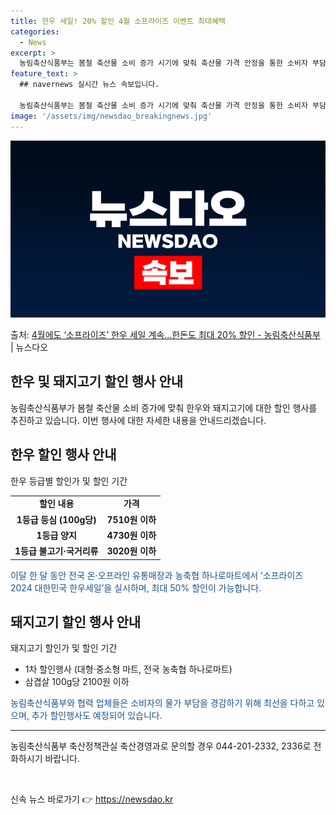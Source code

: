 ```yaml
---
title: 한우 세일! 20% 할인 4월 소프라이즈 이벤트 최대혜택
categories:
  - News
excerpt: >
  농림축산식품부는 봄철 축산물 소비 증가 시기에 맞춰 축산물 가격 안정을 통한 소비자 부담 완화를 위해 한우한…
feature_text: >
  ## navernews 실시간 뉴스 속보입니다.

  농림축산식품부는 봄철 축산물 소비 증가 시기에 맞춰 축산물 가격 안정을 통한 소비자 부담 완화를 위해 한우한…
image: '/assets/img/newsdao_breakingnews.jpg'
---
```


![뉴스다오 속보](/assets/img/newsdao_breakingnews.jpg)

<p>출처: <a href="https://newsdao.kr/3470" rel="dofollow">4월에도 ‘소프라이즈’ 한우 세일 계속…한돈도 최대 20% 할인 - 농림축산식품부</a> | 뉴스다오</p>

<h2 data-ke-size="size26">한우 및 돼지고기 할인 행사 안내</h2>
<p data-ke-size="size16">농림축산식품부가 봄철 축산물 소비 증가에 맞춰 한우와 돼지고기에 대한 할인 행사를 추진하고 있습니다. 이번 행사에 대한 자세한 내용을 안내드리겠습니다.</p>

<h2 data-ke-size="size24">한우 할인 행사 안내</h2>
<p data-ke-size="size16">한우 등급별 할인가 및 할인 기간</p>
<table>
  <tr>
    <td style="text-align: center; height: 17px;"><b>할인 내용</b></td>
    <td style="text-align: center; height: 17px;"><b>가격</b></td>
  </tr>
  <tr>
    <td style="text-align: center; height: 17px;"><b>1등급 등심 (100g당)</b></td>
    <td style="text-align: center; height: 17px;"><b>7510원 이하</b></td>
  </tr>
  <tr>
    <td style="text-align: center; height: 17px;"><b>1등급 양지</b></td>
    <td style="text-align: center; height: 17px;"><b>4730원 이하</b></td>
  </tr>
  <tr>
    <td style="text-align: center; height: 17px;"><b>1등급 불고기·국거리류</b></td>
    <td style="text-align: center; height: 17px;"><b>3020원 이하</b></td>
  </tr>
</table>
<p data-ke-size="size16"><span style="color: #1a5490;">이달 한 달 동안 전국 온·오프라인 유통매장과 농축협 하나로마트에서 ‘소프라이즈 2024 대한민국 한우세일’을 실시하며, 최대 50% 할인이 가능합니다.</span></p>

<h2 data-ke-size="size24">돼지고기 할인 행사 안내</h2>
<p data-ke-size="size16">돼지고기 할인가 및 할인 기간</p>
<ul>
  <li>1차 할인행사 (대형·중소형 마트, 전국 농축협 하나로마트)</li>
  <li>삼겹살 100g당 2100원 이하</li>
</ul>
<p data-ke-size="size16"><span style="color: #1a5490;">농림축산식품부와 협력 업체들은 소비자의 물가 부담을 경감하기 위해 최선을 다하고 있으며, 추가 할인행사도 예정되어 있습니다.</span></p>

<hr data-ke-size="wide" />
<p data-ke-size="size16">농림축산식품부 축산정책관실 축산경영과로 문의할 경우 044-201-2332, 2336로 전화하시기 바랍니다.</p>
<p data-ke-size="size16">&nbsp;</p> 

신속 뉴스 바로가기 👉 <a href="https://newsdao.kr" rel="dofollow">https://newsdao.kr</a>


